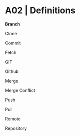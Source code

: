 # A02 | Definitions

<strong> Branch </strong>

Clone 

Commit 

Fetch

GIT

Github

Merge

Merge Conflict

Push

Pull

Remote

Repository

